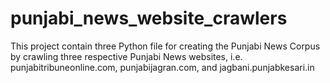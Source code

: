 # punjabi_news_website_crawlers

This project contain three Python file for creating the Punjabi News Corpus by crawling three respective
Punjabi News websites, i.e. punjabitribuneonline.com, punjabijagran.com, and jagbani.punjabkesari.in